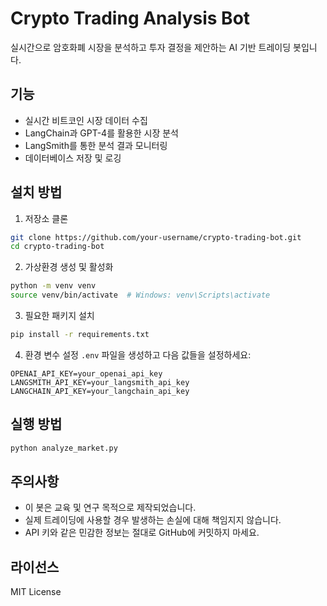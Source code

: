 # Crypto Trading Analysis Bot

실시간으로 암호화폐 시장을 분석하고 투자 결정을 제안하는 AI 기반 트레이딩 봇입니다.

## 기능

- 실시간 비트코인 시장 데이터 수집
- LangChain과 GPT-4를 활용한 시장 분석
- LangSmith를 통한 분석 결과 모니터링
- 데이터베이스 저장 및 로깅

## 설치 방법

1. 저장소 클론
```bash
git clone https://github.com/your-username/crypto-trading-bot.git
cd crypto-trading-bot
```

2. 가상환경 생성 및 활성화
```bash
python -m venv venv
source venv/bin/activate  # Windows: venv\Scripts\activate
```

3. 필요한 패키지 설치
```bash
pip install -r requirements.txt
```

4. 환경 변수 설정
`.env` 파일을 생성하고 다음 값들을 설정하세요:
```
OPENAI_API_KEY=your_openai_api_key
LANGSMITH_API_KEY=your_langsmith_api_key
LANGCHAIN_API_KEY=your_langchain_api_key
```

## 실행 방법

```bash
python analyze_market.py
```

## 주의사항

- 이 봇은 교육 및 연구 목적으로 제작되었습니다.
- 실제 트레이딩에 사용할 경우 발생하는 손실에 대해 책임지지 않습니다.
- API 키와 같은 민감한 정보는 절대로 GitHub에 커밋하지 마세요.

## 라이선스

MIT License
